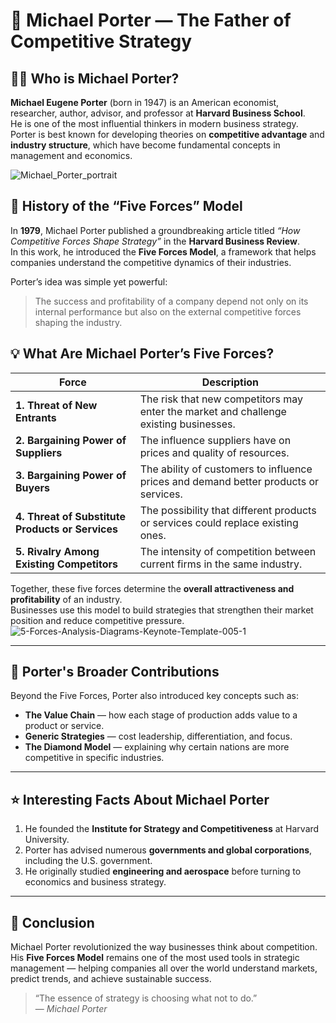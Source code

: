 
# 📘 Michael Porter — The Father of Competitive Strategy

## 🧑‍🏫 Who is Michael Porter?
**Michael Eugene Porter** (born in 1947) is an American economist, researcher, author, advisor, and professor at **Harvard Business School**.  
He is one of the most influential thinkers in modern business strategy.  
Porter is best known for developing theories on **competitive advantage** and **industry structure**, which have become fundamental concepts in management and economics.

![Michael_Porter_portrait](https://github.com/user-attachments/assets/85cf07b7-4a08-475a-8120-c6ae7fb6c545)



## 📖 History of the “Five Forces” Model
In **1979**, Michael Porter published a groundbreaking article titled *“How Competitive Forces Shape Strategy”* in the **Harvard Business Review**.  
In this work, he introduced the **Five Forces Model**, a framework that helps companies understand the competitive dynamics of their industries.  

Porter’s idea was simple yet powerful:  
> The success and profitability of a company depend not only on its internal performance but also on the external competitive forces shaping the industry.



## 💡 What Are Michael Porter’s Five Forces?

| Force | Description |
|-------|--------------|
| **1. Threat of New Entrants** | The risk that new competitors may enter the market and challenge existing businesses. |
| **2. Bargaining Power of Suppliers** | The influence suppliers have on prices and quality of resources. |
| **3. Bargaining Power of Buyers** | The ability of customers to influence prices and demand better products or services. |
| **4. Threat of Substitute Products or Services** | The possibility that different products or services could replace existing ones. |
| **5. Rivalry Among Existing Competitors** | The intensity of competition between current firms in the same industry. |

Together, these five forces determine the **overall attractiveness and profitability** of an industry.  
Businesses use this model to build strategies that strengthen their market position and reduce competitive pressure.
![5-Forces-Analysis-Diagrams-Keynote-Template-005-1](https://github.com/user-attachments/assets/0dc0ff1f-4745-4356-b1bd-d810ba74fc28)

---

## 💼 Porter's Broader Contributions
Beyond the Five Forces, Porter also introduced key concepts such as:
- **The Value Chain** — how each stage of production adds value to a product or service.  
- **Generic Strategies** — cost leadership, differentiation, and focus.  
- **The Diamond Model** — explaining why certain nations are more competitive in specific industries.

---

## ⭐ Interesting Facts About Michael Porter
1. He founded the **Institute for Strategy and Competitiveness** at Harvard University.  
2. Porter has advised numerous **governments and global corporations**, including the U.S. government.  
3. He originally studied **engineering and aerospace** before turning to economics and business strategy.

---

## 🧠 Conclusion
Michael Porter revolutionized the way businesses think about competition.  
His **Five Forces Model** remains one of the most used tools in strategic management — helping companies all over the world understand markets, predict trends, and achieve sustainable success.

> “The essence of strategy is choosing what not to do.”  
> — *Michael Porter*
